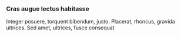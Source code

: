 ### Cras augue lectus habitasse

Integer posuere, torquent bibendum, justo. Placerat, rhoncus, gravida ultrices. Sed amet, ultrices, fusce consequat


